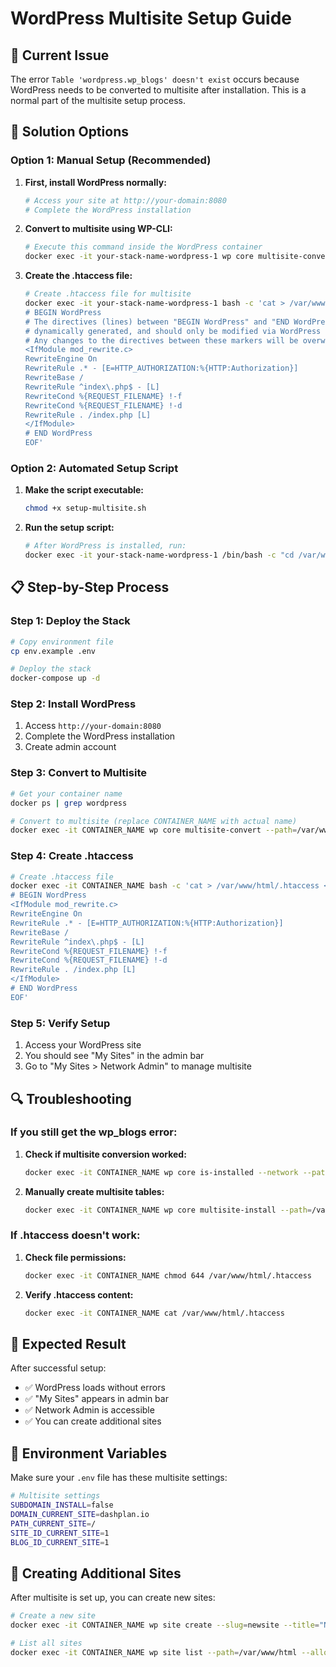 # WordPress Multisite Setup Guide

## 🚨 Current Issue
The error `Table 'wordpress.wp_blogs' doesn't exist` occurs because WordPress needs to be converted to multisite after installation. This is a normal part of the multisite setup process.

## 🔧 Solution Options

### Option 1: Manual Setup (Recommended)

1. **First, install WordPress normally:**
   ```bash
   # Access your site at http://your-domain:8080
   # Complete the WordPress installation
   ```

2. **Convert to multisite using WP-CLI:**
   ```bash
   # Execute this command inside the WordPress container
   docker exec -it your-stack-name-wordpress-1 wp core multisite-convert --path=/var/www/html --allow-root
   ```

3. **Create the .htaccess file:**
   ```bash
   # Create .htaccess file for multisite
   docker exec -it your-stack-name-wordpress-1 bash -c 'cat > /var/www/html/.htaccess << "EOF"
   # BEGIN WordPress
   # The directives (lines) between "BEGIN WordPress" and "END WordPress" are
   # dynamically generated, and should only be modified via WordPress filters.
   # Any changes to the directives between these markers will be overwritten.
   <IfModule mod_rewrite.c>
   RewriteEngine On
   RewriteRule .* - [E=HTTP_AUTHORIZATION:%{HTTP:Authorization}]
   RewriteBase /
   RewriteRule ^index\.php$ - [L]
   RewriteCond %{REQUEST_FILENAME} !-f
   RewriteCond %{REQUEST_FILENAME} !-d
   RewriteRule . /index.php [L]
   </IfModule>
   # END WordPress
   EOF'
   ```

### Option 2: Automated Setup Script

1. **Make the script executable:**
   ```bash
   chmod +x setup-multisite.sh
   ```

2. **Run the setup script:**
   ```bash
   # After WordPress is installed, run:
   docker exec -it your-stack-name-wordpress-1 /bin/bash -c "cd /var/www/html && wp core multisite-convert --allow-root"
   ```

## 📋 Step-by-Step Process

### Step 1: Deploy the Stack
```bash
# Copy environment file
cp env.example .env

# Deploy the stack
docker-compose up -d
```

### Step 2: Install WordPress
1. Access `http://your-domain:8080`
2. Complete the WordPress installation
3. Create admin account

### Step 3: Convert to Multisite
```bash
# Get your container name
docker ps | grep wordpress

# Convert to multisite (replace CONTAINER_NAME with actual name)
docker exec -it CONTAINER_NAME wp core multisite-convert --path=/var/www/html --allow-root
```

### Step 4: Create .htaccess
```bash
# Create .htaccess file
docker exec -it CONTAINER_NAME bash -c 'cat > /var/www/html/.htaccess << "EOF"
# BEGIN WordPress
<IfModule mod_rewrite.c>
RewriteEngine On
RewriteRule .* - [E=HTTP_AUTHORIZATION:%{HTTP:Authorization}]
RewriteBase /
RewriteRule ^index\.php$ - [L]
RewriteCond %{REQUEST_FILENAME} !-f
RewriteCond %{REQUEST_FILENAME} !-d
RewriteRule . /index.php [L]
</IfModule>
# END WordPress
EOF'
```

### Step 5: Verify Setup
1. Access your WordPress site
2. You should see "My Sites" in the admin bar
3. Go to "My Sites > Network Admin" to manage multisite

## 🔍 Troubleshooting

### If you still get the wp_blogs error:
1. **Check if multisite conversion worked:**
   ```bash
   docker exec -it CONTAINER_NAME wp core is-installed --network --path=/var/www/html --allow-root
   ```

2. **Manually create multisite tables:**
   ```bash
   docker exec -it CONTAINER_NAME wp core multisite-install --path=/var/www/html --allow-root --title="My Network" --admin_user=admin --admin_password=your_password --admin_email=admin@example.com
   ```

### If .htaccess doesn't work:
1. **Check file permissions:**
   ```bash
   docker exec -it CONTAINER_NAME chmod 644 /var/www/html/.htaccess
   ```

2. **Verify .htaccess content:**
   ```bash
   docker exec -it CONTAINER_NAME cat /var/www/html/.htaccess
   ```

## 🎯 Expected Result

After successful setup:
- ✅ WordPress loads without errors
- ✅ "My Sites" appears in admin bar
- ✅ Network Admin is accessible
- ✅ You can create additional sites

## 📝 Environment Variables

Make sure your `.env` file has these multisite settings:
```bash
# Multisite settings
SUBDOMAIN_INSTALL=false
DOMAIN_CURRENT_SITE=dashplan.io
PATH_CURRENT_SITE=/
SITE_ID_CURRENT_SITE=1
BLOG_ID_CURRENT_SITE=1
```

## 🚀 Creating Additional Sites

After multisite is set up, you can create new sites:
```bash
# Create a new site
docker exec -it CONTAINER_NAME wp site create --slug=newsite --title="New Site" --path=/var/www/html --allow-root

# List all sites
docker exec -it CONTAINER_NAME wp site list --path=/var/www/html --allow-root
``` 
